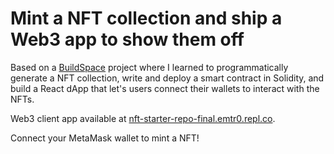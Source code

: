 # Mint a NFT collection and ship a Web3 app to show them off

Based on a [BuildSpace](https://buildspace.so/) project where I learned to programmatically generate a NFT collection, write and deploy a smart contract in Solidity, and build a React dApp that let's users connect their wallets to interact with the NFTs.

Web3 client app available at [nft-starter-repo-final.emtr0.repl.co](https://nft-starter-repo-final.emtr0.repl.co/).

Connect your MetaMask wallet to mint a NFT!
